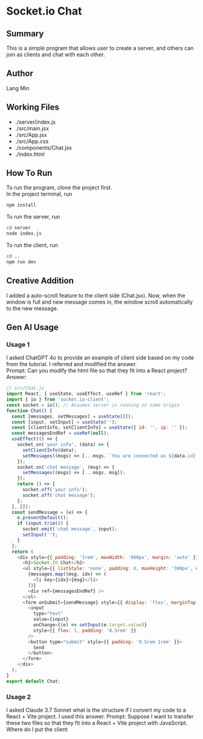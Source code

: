 # Socket.io Chat

## Summary
This is a simple program that allows user to create a server, and others can join as clients and chat with each other.

## Author
Lang Min

## Working Files
- ./server/index.js
- ./src/main.jsx
- ./src/App.jsx
- ./src/App.css
- ./components/Chat.jsx
- ./index.html

## How To Run
To run the program, clone the project first. <br>
In the project terminal, run
```bash
npm install
```
To run the server, run
```bash
cd server
node index.js
```
To run the client, run
```bash
cd ..
npm run dev
```

## Creative Addition
I added a auto-scroll feature to the client side (Chat.jsx). Now, when the window is full and new message comes in, the window scroll automatically to the new message.

## Gen AI Usage
### Usage 1
I asked ChatGPT 4o to provide an example of client side based on my code from the tutorial. I referred and modified the answer. <br>
Prompt: Can you modify the html file so that they fit into a React project? <br>
Answer: 
```javascript
// src/Chat.js
import React, { useState, useEffect, useRef } from 'react';
import { io } from 'socket.io-client';
const socket = io(); // Assumes server is running on same origin
function Chat() {
  const [messages, setMessages] = useState([]);
  const [input, setInput] = useState('');
  const [clientInfo, setClientInfo] = useState({ id: '', ip: '' });
  const messagesEndRef = useRef(null);
  useEffect(() => {
    socket.on('your info', (data) => {
      setClientInfo(data);
      setMessages((msgs) => [...msgs, `You are connected as ${data.id} (${data.ip})`]);
    });
    socket.on('chat message', (msg) => {
      setMessages((msgs) => [...msgs, msg]);
    });
    return () => {
      socket.off('your info');
      socket.off('chat message');
    };
  }, []);
  const sendMessage = (e) => {
    e.preventDefault();
    if (input.trim()) {
      socket.emit('chat message', input);
      setInput('');
    }
  };
  return (
    <div style={{ padding: '1rem', maxWidth: '600px', margin: 'auto' }}>
      <h2>Socket.IO Chat</h2>
      <ul style={{ listStyle: 'none', padding: 0, maxHeight: '300px', overflowY: 'auto' }}>
        {messages.map((msg, idx) => (
          <li key={idx}>{msg}</li>
        ))}
        <div ref={messagesEndRef} />
      </ul>
      <form onSubmit={sendMessage} style={{ display: 'flex', marginTop: '1rem' }}>
        <input
          type="text"
          value={input}
          onChange={(e) => setInput(e.target.value)}
          style={{ flex: 1, padding: '0.5rem' }}
        />
        <button type="submit" style={{ padding: '0.5rem 1rem' }}>
          Send
        </button>
      </form>
    </div>
  );
}
export default Chat;
```

### Usage 2
I asked Claude 3.7 Sonnet what is the structure if I convert my code to a React + Vite project. I used this answer.
Prompt: Suppose I want to transfer these two files so that they fit into a React + Vite project with JavaScript. Where do I put the client <script>? <br>
Answer: 
```
my-chat-app/
├── src/
│   ├── components/
│   │   └── Chat.jsx       # Your chat component
│   ├── App.jsx            # Main application component
│   └── main.jsx           # Entry point
├── server/
│   └── index.js           # Your Socket.IO server code
└── index.html             # Vite's HTML template
```